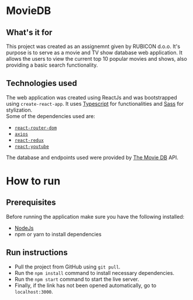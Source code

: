 # MovieDB
## What's it for
This project was created as an assignemnt given by RUBICON d.o.o.
It's purpose is to serve as a movie and TV show database web application.
It allows the users to view the current top 10 popular movies and shows, also providing a basic search functionality.

## Technologies used
The web application was created using ReactJs and was bootstrapped using `create-react-app`.
It uses <a href='https://www.typescriptlang.org/'>Typescript</a> for functionalities and <a href='https://sass-lang.com/'>Sass</a> for stylization. <br />
Some of the dependencies used are:
* [`react-router-dom`](https://www.npmjs.com/package/react-router-dom)
* [`axios`](https://www.npmjs.com/package/axios)
* [`react-redux`](https://www.npmjs.com/package/react-redux)
* [`react-youtube`](https://www.npmjs.com/package/react-youtube)

The database and endpoints used were provided by [The Movie DB](https://www.themoviedb.org) API.

# How to run
## Prerequisites
Before running the application make sure you have the following installed:
* <a href='https://nodejs.org/en/'>NodeJs</a>
* npm or yarn to install dependencies

## Run instructions
* Pull the project from GitHub using `git pull`.
* Run the `npm install` command to install necessary dependencies.
* Run the `npm start` command to start the live server.
* Finally, if the link has not been opened automatically, go to `localhost:3000`.
